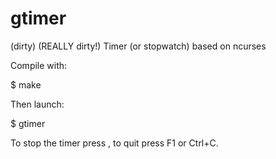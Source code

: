 # gtimer
(dirty) (REALLY dirty!) Timer (or stopwatch) based on ncurses

Compile with:

$ make

Then launch:

$ gtimer

To stop the timer press <Space>, to quit press F1 or Ctrl+C.
